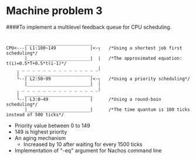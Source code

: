 # Machine problem 3

####To implement a multilevel feedback queue for CPU scheduling.

```

       __________________________
CPU<---| L1:100~149             |<-┐   /*Using a shortest job first scheduling*/
       |________________________|  |   /*The approximated equation: t(i)=0.5*T+0.5*t(i-1)*/
    _ _ _ _ _ _ _ _ _ _ _ _ _ _ _ _| 
    |  __________________________      
    └--| L2:50~99               |<-┐   /*Using a priority scheduling*/
       |________________________|  |
    _ _ _ _ _ _ _ _ _ _ _ _ _ _ _ _| 
    |  __________________________
    └--| L3:0~49                |      /*Using a round-boin scheduling*/
       |________________________|      /*The time quantum is 100 ticks instead of 500 ticks*/

```
* Priority value between 0 to 149
* 149 is highest priority
* An aging mechanism
  * Increased by 10 after waiting for every 1500 ticks
* Implementation of "-eq" argument for Nachos command line
